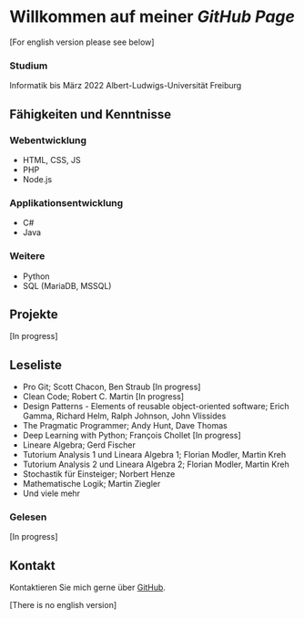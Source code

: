 # Willkommen auf meiner _GitHub Page_

\[For english version please see below\]

### Studium
Informatik bis März 2022
Albert-Ludwigs-Universität Freiburg

## Fähigkeiten und Kenntnisse
### Webentwicklung
- HTML, CSS, JS
- PHP
- Node.js

### Applikationsentwicklung
- C#
- Java

### Weitere
- Python
- SQL (MariaDB, MSSQL)

## Projekte
\[In progress\]

## Leseliste
- Pro Git; Scott Chacon, Ben Straub \[In progress\]
- Clean Code; Robert C. Martin \[In progress\]
- Design Patterns - Elements of reusable object-oriented software; Erich Gamma, Richard Helm, Ralph Johnson, John Vlissides
- The Pragmatic Programmer; Andy Hunt, Dave Thomas
- Deep Learning with Python; François Chollet \[In progress\]
- Lineare Algebra; Gerd Fischer
- Tutorium Analysis 1 und Lineara Algebra 1; Florian Modler, Martin Kreh
- Tutorium Analysis 2 und Lineara Algebra 2; Florian Modler, Martin Kreh
- Stochastik für Einsteiger; Norbert Henze
- Mathematische Logik; Martin Ziegler
- Und viele mehr
### Gelesen
\[In progress\]

## Kontakt
Kontaktieren Sie mich gerne über [GitHub](https://github.com/MarcoErat/).

\[There is no english version\]
